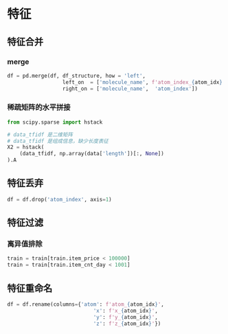# 特征

## 特征合并

### merge

```python
df = pd.merge(df, df_structure, how = 'left',
                  left_on  = ['molecule_name', f'atom_index_{atom_idx}'],
                  right_on = ['molecule_name',  'atom_index'])
```

### 稀疏矩阵的水平拼接

```python
from scipy.sparse import hstack

# data_tfidf 是二维矩阵
# data_tfidf 是组成信息，缺少长度表征
X2 = hstack(
    (data_tfidf, np.array(data['length'])[:, None])
).A
```

## 特征丢弃

```python
df = df.drop('atom_index', axis=1)
```

## 特征过滤

### 离异值排除

```python
train = train[train.item_price < 100000]
train = train[train.item_cnt_day < 1001]
```

## 特征重命名

```python
df = df.rename(columns={'atom': f'atom_{atom_idx}',
                            'x': f'x_{atom_idx}',
                            'y': f'y_{atom_idx}',
                            'z': f'z_{atom_idx}'})
```
